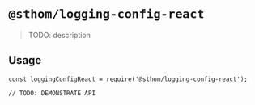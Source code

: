 # `@sthom/logging-config-react`

> TODO: description

## Usage

```
const loggingConfigReact = require('@sthom/logging-config-react');

// TODO: DEMONSTRATE API
```
